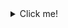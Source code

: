 <details>
 <summary>Click me!</summary>
 <h1 align="center">Hola <img src="https://raw.githubusercontent.com/ABSphreak/ABSphreak/master/gifs/Hi.gif" width="30px"> </h1> 
 <h4 align="center">Mi nombre es Ricardo Coronado y soy estudiante de Ingeniería civil en Informática.</h4>
 <h4 align="center">Me interesa la ciencia de datos, inteligencia artificial y el procesamiento de lenguaje natural.</h4>
 <table width="100%" align="center"> 
   <tr>
    <td width="30%">&nbsp; <br> [![Spotify](https://novatorem-xi-eight.vercel.app/api/spotify)](https://open.spotify.com/user/12131343117)</td>
    <td width="18%" align="center">
     <br>
     <p align="left">Conversemos:
  [<img height="32" width="32" src="https://cdn.worldvectorlogo.com/logos/linkedin-icon-2.svg" />](https://www.linkedin.com/in/ricardo-coronado-mera-9a1145220/)
  [<img height="32" width="32" src="https://educationatw.com/wp-content/uploads/2019/08/Twitter-Logo.png" />](https://twitter.com/naturalfreqs)
  [<img height="32" width="32" src="http://assets.stickpng.com/images/580b57fcd9996e24bc43c521.png" />](https://www.instagram.com/rickiwasho/)
</p>
    </td>
  </table>
</details>
